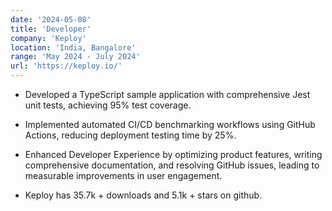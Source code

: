 ```yaml
---
date: '2024-05-08'
title: 'Developer'
company: 'Keploy'
location: 'India, Bangalore'
range: 'May 2024 - July 2024'
url: 'https://keploy.io/'
---
```


- Developed a TypeScript sample application with comprehensive Jest unit tests, achieving 95% test coverage.

- Implemented automated CI/CD benchmarking workflows using GitHub Actions, reducing deployment testing time by 25%.

- Enhanced Developer Experience by optimizing product features, writing comprehensive documentation, and resolving GitHub issues, leading to measurable improvements in user engagement.

- Keploy has 35.7k + downloads and 5.1k + stars on github.
